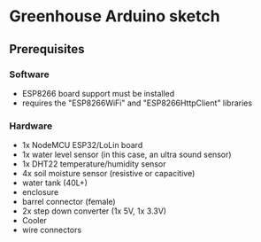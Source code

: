 # Greenhouse Arduino sketch

## Prerequisites

### Software 

* ESP8266 board support must be installed
* requires the "ESP8266WiFi" and "ESP8266HttpClient" libraries

### Hardware

* 1x NodeMCU ESP32/LoLin board
* 1x water level sensor (in this case, an ultra sound sensor)
* 1x DHT22 temperature/humidity sensor
* 4x soil moisture sensor (resistive or capacitive)
* water tank (40L+)
* enclosure
* barrel connector (female)
* 2x step down converter (1x 5V, 1x 3.3V)
* Cooler
* wire connectors
